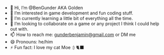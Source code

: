 - 👋 Hi, I’m @BenGunder AKA Golden 
- 👀 I’m interested in game development and fun coding stuff.
- 🌱 I’m currently learning a little bit of everything all the time.
- 💞️ I’m looking to collaborate on a game or any project I think I could help out with.
- 📫 How to reach me: gunderbenjamin@gmail.com or DM me
- 😄 Pronouns: he/him
- ⚡ Fun fact: I love my cat Moe :) 🐈‍⬛

<!---
BenGunder/BenGunder is a ✨ special ✨ repository because its `README.md` (this file) appears on your GitHub profile.
You can click the Preview link to take a look at your changes.
--->
